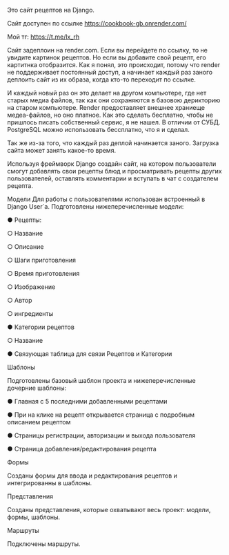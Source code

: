 Это сайт рецептов на Django.

Сайт доступен по ссылке https://cookbook-gb.onrender.com/

Мой тг: https://t.me/lx_rh

Сайт задеплоин на render.com. Если вы перейдете по ссылку, то не увидите картинок рецептов. Но если вы добавите свой рецепт, его картитнка отобразится. Как я понял, это происходит, потому что render не поддерживает постоянный доступ, а начинает каждый раз заного деплоить сайт из их образа, когда кто-то переходит по ссылке.

И каждый новый раз он это делает на другом компьютере, где нет старых медиа файлов, так как они сохраняются в базовою дерикторию на старом компьютере. Render предоставляет внешнее храниеще медеа-файлов, но оно платное. Как это сделать бесплатно, чтобы не пришлось писать собственный сервис, я не нашел. В отличии от СУБД. PostgreSQL можно использовать бессплатно, что я и сделал.

Так же из-за того, что каждый раз деплой начинается заного. Загрузка сайта может занять какое-то время.

Используя фреймворк Django создайн сайт, на котором пользователи смогут
добавлять свои рецепты блюд и просматривать рецепты других пользователей, оставлять комментарии и вступать в чат с создателем рецепта.


Модели
Для работы с пользователями использован встроенный в Django User`a.
Подготовлены нижеперечисленные модели:

● Рецепты:

  ○ Название

  ○ Описание

  ○ Шаги приготовления

  ○ Время приготовления

  ○ Изображение

  ○ Автор

  ○ ингредиенты

● Категории рецептов

○ Название

● Связующая таблица для связи Рецептов и Категории

Шаблоны

Подготовлены базовый шаблон проекта и нижеперечисленные дочерние шаблоны:

● Главная с 5 последними добавленными рецептами

● При на клике на рецепт открывается страница с подробным описанием рецептом

● Страницы регистрации, авторизации и выхода пользователя

● Страница добавления/редактирования рецепта

Формы

Созданы формы для ввода и редактирования рецептов и интегрированны в шаблоны.

Представления

Созданы представления, которые охватывают весь проект: модели, формы,
шаблоны.

Маршруты

Подключены маршруты.
